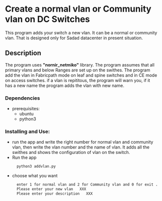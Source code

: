 # Create a normal vlan or Community vlan on DC Switches
This program adds your switch a new vlan. It can be a normal or community vlan. That is designed only for Sadad datacenter in present situation.
## Description
The program uses **"nornir_netmiko"** library. The program assumes that all primary vlans and below Ranges are set up on the swithes.
The program add the vlan in Fabricpath mode on leaf and spine switches and in CE mode on access switches. if a vlan is repititous, the program will warn you, if it has a new name the program adds the vlan with new name. 
### Dependencies
* prerequisites:
  - ubuntu
  - python3 

### Installing and Use:
* run the app and write the right number for normal vlan and community vlan, then write the vlan number and the name of vlan. It adds all the swithes and shows the configuration of vlan on the switch.
* Run the app
   ```bash
     python3 addvlan.py
* choose what you want
   ```bash
     enter 1 for normal vlan and 2 for Community vlan and 0 for exit ...   0 or 1 or 2
     Please enter your new vlan   XXX
     Please enter your description   XXX

